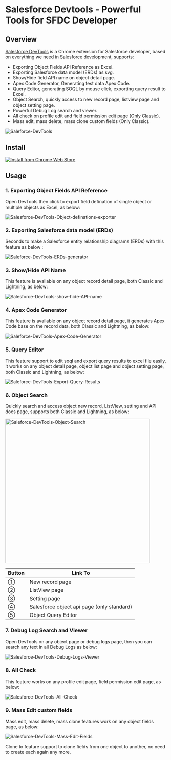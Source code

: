 # Salesforce Devtools - Powerful Tools for SFDC Developer

## Overview
[Salesforce DevTools](https://www.xgeek.net/salesforce/tesforce-for-google-chrome/) is a Chrome extension for Salesforce developer, based on everything we need in Salesforce development, supports:

- Exporting Object Fields API Reference as Excel.
- Exporting Salesforce data model (ERDs) as svg.
- Show/Hide field API name on object detail page.
- Apex Code Generator, Generating test data Apex Code.
- Query Editor, generating SOQL by mouse click, exporting query result to Excel.
- Object Search, quickly access to new record page, listview page and object setting page.
- Powerful Debug Log search and viewer.
- All check on profile edit and field permission edit page (Only Classic).
- Mass edit, mass delete, mass clone custom fields (Only Classic).

![Saleforce-DevTools](https://user-images.githubusercontent.com/5466487/60065045-7435e880-973d-11e9-9c3b-4e01268a589a.gif)


## Install

[![Install from Chrome Web Store](https://user-images.githubusercontent.com/5466487/60063182-04bcfa80-9737-11e9-8561-12df9d7a39fc.png)](http://goo.gl/lwJztl)

## Usage

### 1. Exporting Object Fields API Reference
Open DevTools then click to export field defination of single object or multiple objects as Excel, as below: 

![Salesforce-DevTools-Object-definations-exporter](https://user-images.githubusercontent.com/5466487/60064750-4bf9ba00-973c-11e9-96f2-f7b0043b4b3a.gif)


### 2. Exporting Salesforce data model (ERDs)
Seconds to make a Salesforce entity relationship diagrams (ERDs) with this feature as below :

![Saleforce-DevTools-ERDs-generator](https://user-images.githubusercontent.com/5466487/60064657-0e952c80-973c-11e9-8b73-32fdceea4734.gif)

### 3. Show/Hide API Name
This feature is available on any object record detail page, both Classic and Lightning, as below: 

![Salesforce-DevTools-show-hide-API-name](https://user-images.githubusercontent.com/5466487/60065399-c0355d00-973e-11e9-83e1-ce4831c11d46.png)


### 4. Apex Code Generator
This feature is available on any object record detail page, it generates Apex Code base on the record data, both Classic and Lightning, as below: 

![Saleforce-DevTools-Apex-Code-Generator](https://user-images.githubusercontent.com/5466487/60065095-a2b3c380-973d-11e9-940d-cf7989d9f953.png)

### 5. Query Editor
This feature support to edit soql and export query results to excel file easily, it works on any object detail page, object list page and object setting page, both Classic and Lightning, as below:

![Saleforce-DevTools-Export-Query-Results](https://user-images.githubusercontent.com/5466487/60065199-fde5b600-973d-11e9-9233-2d985a59fe81.gif)

### 6. Object Search
Quickly search and access object new record, ListView, setting and API docs page, supports both Classic and Lightning, as below:

<img width="451" alt="Saleforce-DevTools-Object-Search" src="https://user-images.githubusercontent.com/5466487/60065866-3ab2ac80-9740-11e9-8787-b2fd48498ff4.png">

|  Button  |  Link To  |
| ---- | ---- |
|  ①  |  New record page  |
|  ②  |  ListView page  |
|  ③  |  Setting page  |
|  ④  |  Salesforce object api page (only standard)  |
|  ⑤  |  Object Query Editor  |

### 7. Debug Log Search and Viewer
Open DevTools on any object page or debug logs page, then you can search any text in all Debug Logs as below:

![Salesforce-DevTools-Debug-Logs-Viewer](https://user-images.githubusercontent.com/5466487/60066281-93cf1000-9741-11e9-9573-e0105a6db369.gif)

### 8. All Check
This feature works on any profile edit page, field permission edit page, as below:

![Salesforce-DevTools-All-Check](https://user-images.githubusercontent.com/5466487/60066348-caa52600-9741-11e9-9674-4ddbe97ce985.gif)


### 9. Mass Edit custom fields
Mass edit, mass delete, mass clone features work on any object fields page, as below: 

![Salesforce-DevTools-Mass-Edit-Fields](https://user-images.githubusercontent.com/5466487/60066374-de508c80-9741-11e9-915d-ddf5ab336f15.gif)

Clone to feature support to clone fields from one object to another, no need to create each again any more.


